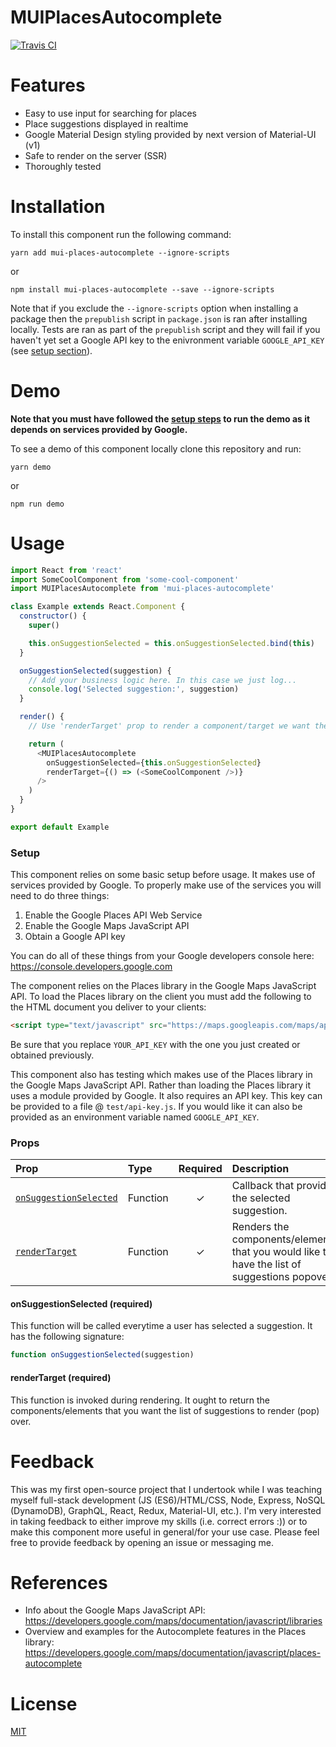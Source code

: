 # MUIPlacesAutocomplete
[![Travis CI](https://img.shields.io/travis/Giners/mui-places-autocomplete/master.svg)](https://travis-ci.org/Giners/mui-places-autocomplete/builds)

# Features
* Easy to use input for searching for places
* Place suggestions displayed in realtime
* Google Material Design styling provided by next version of Material-UI (v1)
* Safe to render on the server (SSR)
* Thoroughly tested

# Installation
To install this component run the following command:

```
yarn add mui-places-autocomplete --ignore-scripts
```

or

```
npm install mui-places-autocomplete --save --ignore-scripts
```

Note that if you exclude the `--ignore-scripts` option when installing a package then the `prepublish` script in `package.json` is ran after installing locally. Tests are ran as part of the `prepublish` script and they will fail if you haven't yet set a Google API key to the enivronment variable `GOOGLE_API_KEY` (see [setup section](#setup)).

# Demo
**Note that you must have followed the [setup steps](#setup) to run the demo as it depends on services provided by Google.**

To see a demo of this component locally clone this repository and run:

```
yarn demo
```

or

```
npm run demo
```

# Usage
```javascript
import React from 'react'
import SomeCoolComponent from 'some-cool-component'
import MUIPlacesAutocomplete from 'mui-places-autocomplete'

class Example extends React.Component {
  constructor() {
    super()

    this.onSuggestionSelected = this.onSuggestionSelected.bind(this)
  }

  onSuggestionSelected(suggestion) {
    // Add your business logic here. In this case we just log...
    console.log('Selected suggestion:', suggestion)
  }

  render() {
    // Use 'renderTarget' prop to render a component/target we want the suggestions to popover

    return (
      <MUIPlacesAutocomplete
        onSuggestionSelected={this.onSuggestionSelected}
        renderTarget={() => (<SomeCoolComponent />)}
      /> 
    )
  }
}

export default Example
```

<a name="setup"></a>
### Setup
This component relies on some basic setup before usage. It makes use of services provided by Google. To properly make use of the services you will need to do three things:
1. Enable the Google Places API Web Service
2. Enable the Google Maps JavaScript API
3. Obtain a Google API key

You can do all of these things from your Google developers console here: https://console.developers.google.com

The component relies on the Places library in the Google Maps JavaScript API. To load the Places library on the client you must add the following to the HTML document you deliver to your clients:

```html
<script type="text/javascript" src="https://maps.googleapis.com/maps/api/js?key=YOUR_API_KEY&libraries=places"></script>
```

Be sure that you replace `YOUR_API_KEY` with the one you just created or obtained previously.

This component also has testing which makes use of the Places library in the Google Maps JavaScript API. Rather than loading the Places library it uses a module provided by Google. It also requires an API key. This key can be provided to a file @ `test/api-key.js`. If you would like it can also be provided as an environment variable named `GOOGLE_API_KEY`.

### Props

| Prop | Type | Required | Description |
| :--- | :--- | :---: | :--- |
| [`onSuggestionSelected`](#onSuggestionSelected) | Function | ✓ | Callback that provides the selected suggestion. |
| [`renderTarget`](#renderTarget) | Function | ✓ | Renders the components/elements that you would like to have the list of suggestions popover. |

<a name="onSuggestionSelected"></a>
#### onSuggestionSelected (required)

This function will be called everytime a user has selected a suggestion. It has the following signature:

```javascript
function onSuggestionSelected(suggestion)
```

<a name="renderTarget"></a>
#### renderTarget (required)

This function is invoked during rendering. It ought to return the components/elements that you want the list of suggestions to render (pop) over.

# Feedback
This was my first open-source project that I undertook while I was teaching myself full-stack development (JS (ES6)/HTML/CSS, Node, Express, NoSQL (DynamoDB), GraphQL, React, Redux, Material-UI, etc.). I'm very interested in taking feedback to either improve my skills (i.e. correct errors :)) or to make this component more useful in general/for your use case. Please feel free to provide feedback by opening an issue or messaging me.

# References
* Info about the Google Maps JavaScript API: https://developers.google.com/maps/documentation/javascript/libraries
* Overview and examples for the Autocomplete features in the Places library: https://developers.google.com/maps/documentation/javascript/places-autocomplete

# License
[MIT](https://gine.mit-license.org/)
